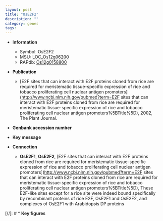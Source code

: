 ```yaml
---
layout: post
title: "OsE2F2"
description: ""
category: genes
tags: 
---
```


* **Information**  
    + Symbol: OsE2F2  
    + MSU: [LOC_Os12g06200](http://rice.uga.edu/cgi-bin/ORF_infopage.cgi?orf=LOC_Os12g06200)  
    + RAPdb: [Os12g0158800](http://rapdb.dna.affrc.go.jp/viewer/gbrowse_details/irgsp1?name=Os12g0158800)  

* **Publication**  
    + [E2F sites that can interact with E2F proteins cloned from rice are required for meristematic tissue-specific expression of rice and tobacco proliferating cell nuclear antigen promoters](http://www.ncbi.nlm.nih.gov/pubmed?term=E2F sites that can interact with E2F proteins cloned from rice are required for meristematic tissue-specific expression of rice and tobacco proliferating cell nuclear antigen promoters%5BTitle%5D), 2002, The Plant Journal.

* **Genbank accession number**  

* **Key message**  

* **Connection**  
    + __OsE2F1__, __OsE2F2__, [E2F sites that can interact with E2F proteins cloned from rice are required for meristematic tissue-specific expression of rice and tobacco proliferating cell nuclear antigen promoters](http://www.ncbi.nlm.nih.gov/pubmed?term=E2F sites that can interact with E2F proteins cloned from rice are required for meristematic tissue-specific expression of rice and tobacco proliferating cell nuclear antigen promoters%5BTitle%5D), These E2F-like sites except for a rice site were indeed bound specifically by recombinant proteins of rice E2F, OsE2F1 and OsE2F2, and complexes of OsE2F1 with Arabidopsis DP proteins

[//]: # * **Key figures**  


